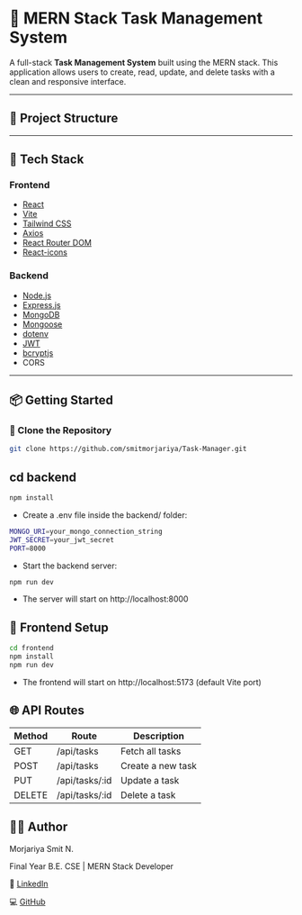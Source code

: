 # 🧠 MERN Stack Task Management System

A full-stack **Task Management System** built using the MERN stack. This application allows users to create, read, update, and delete tasks with a clean and responsive interface.

---

## 📁 Project Structure

---



## 🚀 Tech Stack

### Frontend

- [React](https://reactjs.org/)
- [Vite](https://vitejs.dev/)
- [Tailwind CSS](https://tailwindcss.com/)
- [Axios](https://axios-http.com/)
- [React Router DOM](https://reactrouter.com/)
- [React-icons](https://react-icons.github.io/react-icons/)

### Backend

- [Node.js](https://nodejs.org/)
- [Express.js](https://expressjs.com/)
- [MongoDB](https://www.mongodb.com/)
- [Mongoose](https://mongoosejs.com/)
- [dotenv](https://www.npmjs.com/package/dotenv)
- [JWT](https://jwt.io/)
- [bcryptjs](https://www.npmjs.com/package/bcryptjs)
- CORS

---

## 📦 Getting Started

### 📁 Clone the Repository

```bash
git clone https://github.com/smitmorjariya/Task-Manager.git
```

## cd backend

```bash
npm install
```

- Create a .env file inside the backend/ folder:

```bash
MONGO_URI=your_mongo_connection_string
JWT_SECRET=your_jwt_secret
PORT=8000
```

- Start the backend server:

```bash
npm run dev
```
- The server will start on http://localhost:8000




## 🎨 Frontend Setup
```bash
cd frontend
npm install
npm run dev
```
- The frontend will start on http://localhost:5173 (default Vite port)

## 🌐 API Routes
| Method | Route              | Description          |
|--------|--------------------|----------------------|
| GET    | /api/tasks         | Fetch all tasks      |
| POST   | /api/tasks         | Create a new task    |
| PUT    | /api/tasks/:id     | Update a task        |
| DELETE | /api/tasks/:id     | Delete a task        |


## 🧑‍💻 Author

Morjariya Smit N.

Final Year B.E. CSE | MERN Stack Developer

🔗 [LinkedIn](https://www.linkedin.com/in/smit-morjariya021/) 

💻 [GitHub](https://github.com/smitmorjariya)
